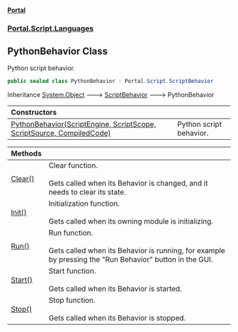 #### [Portal](index.md 'index')
### [Portal.Script.Languages](Portal.Script.Languages.md 'Portal.Script.Languages')

## PythonBehavior Class

Python script behavior.

```csharp
public sealed class PythonBehavior : Portal.Script.ScriptBehavior
```

Inheritance [System.Object](https://docs.microsoft.com/en-us/dotnet/api/System.Object 'System.Object') &#129106; [ScriptBehavior](ScriptBehavior.md 'Portal.Script.ScriptBehavior') &#129106; PythonBehavior

| Constructors | |
| :--- | :--- |
| [PythonBehavior(ScriptEngine, ScriptScope, ScriptSource, CompiledCode)](PythonBehavior.PythonBehavior(ScriptEngine,ScriptScope,ScriptSource,CompiledCode).md 'Portal.Script.Languages.PythonBehavior.PythonBehavior(Microsoft.Scripting.Hosting.ScriptEngine, Microsoft.Scripting.Hosting.ScriptScope, Microsoft.Scripting.Hosting.ScriptSource, Microsoft.Scripting.Hosting.CompiledCode)') | Python script behavior. |

| Methods | |
| :--- | :--- |
| [Clear()](PythonBehavior.Clear().md 'Portal.Script.Languages.PythonBehavior.Clear()') | Clear function.<br/><br/>Gets called when its Behavior is changed, and it needs to clear its state. |
| [Init()](PythonBehavior.Init().md 'Portal.Script.Languages.PythonBehavior.Init()') | Initialization function.<br/><br/>Gets called when its owning module is initializing. |
| [Run()](PythonBehavior.Run().md 'Portal.Script.Languages.PythonBehavior.Run()') | Run function.<br/><br/>Gets called when its Behavior is running, for example by pressing the "Run Behavior" button in the GUI. |
| [Start()](PythonBehavior.Start().md 'Portal.Script.Languages.PythonBehavior.Start()') | Start function.<br/><br/>Gets called when its Behavior is started. |
| [Stop()](PythonBehavior.Stop().md 'Portal.Script.Languages.PythonBehavior.Stop()') | Stop function.<br/><br/>Gets called when its Behavior is stopped. |

